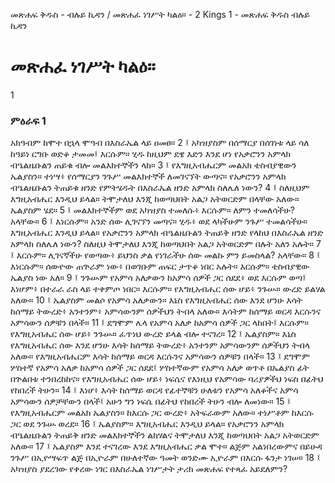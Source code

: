 ﻿
መጽሐፍ ቅዱስ - ብሉይ ኪዳን / መጽሐፈ ነገሥት ካልዕ። - 2 Kings 1 - መጽሐፍ ቅዱስ ብሉይ ኪዳን
# መጽሐፈ ነገሥት ካልዕ።
1
### ምዕራፍ 1
አክዓብም ከሞተ በኋላ ሞዓብ በእስራኤል ላይ ዐመፀ።
2 ፤ አካዝያስም በሰማርያ በሰገነቱ ላይ ሳለ ከዓይነ ርግቡ ወድቆ ታመመ፤ እርሱም። ሂዱ ከዚህም ደዌ እድን እንደ ሆነ የአቃሮንን አምላክ ብዔልዜቡልን ጠይቁ ብሎ መልእክተኞችን ላከ።
3 ፤ የእግዚአብሔርም መልአክ ቴስብያዊውን ኤልያስን። ተነሣ፥ የሰማርያን ንጉሥ መልእክተኞች ለመገናኘት ውጣና። የአቃሮንን አምላክ ብዔልዜቡልን ትጠይቁ ዘንድ የምትሄዱት በእስራኤል ዘንድ አምላክ ስለሌለ ነውን?
4 ፤ ስለዚህም እግዚአብሔር እንዲህ ይላል። ትሞታለህ እንጂ ከወጣህበት አልጋ አትወርድም በላቸው አለው። ኤልያስም ሄደ።
5 ፤ መልእክተኞችም ወደ አካዝያስ ተመለሱ፥ እርሱም። ለምን ተመለሳችሁ? አላቸው።
6 ፤ እነርሱም። አንድ ሰው ሊገናኘን መጣና። ሂዱ፥ ወደ ላካችሁም ንጉሥ ተመልሳችሁ። እግዚአብሔር እንዲህ ይላል። የአቃሮንን አምላክ ብዔልዜቡልን ትጠይቅ ዘንድ የላከህ በእስራኤል ዘንድ አምላክ ስለሌለ ነውን? ስለዚህ ትሞታለህ እንጂ ከወጣህበት አልጋ አትወርድም በሉት አለን አሉት።
7 ፤ እርሱም። ሊገናኛችሁ የወጣው፥ ይህንስ ቃል የነገራችሁ ሰው መልኩ ምን ይመስላል? አላቸው።
8 ፤ እነርሱም። ሰውዮው ጠጕራም ነው፥ በወገቡም ጠፍር ታጥቆ ነበር አሉት። እርሱም። ቴስብያዊው ኤልያስ ነው አለ።
9 ፤ ንጉሡም የአምሳ አለቃውን ከአምሳ ሰዎች ጋር ሰደደ፥ ወደ እርሱም ወጣ፤ እነሆም፥ በተራራ ራስ ላይ ተቀምጦ ነበር። እርሱም። የእግዚአብሔር ሰው ሆይ፥ ንጉሡ። ውረድ ይልሃል አለው።
10 ፤ ኤልያስም መልሶ የአምሳ አለቃውን። እኔስ የእግዚአብሔር ሰው እንደ ሆንሁ እሳት ከሰማይ ትውረድ፥ አንተንም፥ አምሳውንም ሰዎችህን ትብላ አለው። እሳትም ከሰማይ ወርዳ እርሱንና አምሳውን ሰዎቹን በላች።
11 ፤ ደግሞም ሌላ የአምሳ አለቃ ከአምሳ ሰዎች ጋር ላከበት፤ እርሱም። የእግዚአብሔር ሰው ሆይ፥ ንጉሡ። ፈጥነህ ውረድ ይላል ብሎ ተናገረ።
12 ፤ ኤልያስም። እኔስ የእግዚአብሔር ሰው እንደ ሆንሁ እሳት ከሰማይ ትውረድ፥ አንተንም አምሳውንም ሰዎችህን ትብላ አለው። የእግዚአብሔርም እሳት ከሰማይ ወርዳ እርሱንና አምሳውን ሰዎቹን በላች።
13 ፤ ደግሞም ሦስተኛ የአምሳ አለቃ ከአምሳ ሰዎች ጋር ሰደደ፤ ሦስተኛውም የአምሳ አለቃ ወጥቶ በኤልያስ ፊት በጕልበቱ ተንበረከከና። የእግዚአብሔር ሰው ሆይ፥ ነፍሴና የእነዚህ የአምሳው ባሪያዎችህ ነፍስ በፊትህ የከበረች ትሁን።
14 ፤ እነሆ፥ እሳት ከሰማይ ወርዳ የፊተኞቹን ሁለቱን የአምሳ አለቆችና አምሳ አምሳውን ሰዎቻቸውን በላች፤ አሁን ግን ነፍሴ በፊትህ የከበረች ትሁን ብሎ ለመነው።
15 ፤ የእግዚአብሔርም መልአክ ኤልያስን። ከእርሱ ጋር ውረድ፥ አትፍራውም አለው። ተነሥቶም ከእርሱ ጋር ወደ ንጉሡ ወረደ።
16 ፤ ኤልያስም። እግዚአብሔር እንዲህ ይላል። የአቃሮንን አምላክ ብዔልዜቡልን ትጠይቅ ዘንድ መልእክተኞችን ልከሃልና ትሞታለህ እንጂ ከወጣህበት አልጋ አትወርድም አለው።
17 ፤ ኤልያስም እንደ ተናገረው እንደ እግዚአብሔር ቃል ሞተ። ልጅም አልነበረውምና በይሁዳ ንጉሥ በኢዮሣፍጥ ልጅ በኢዮራም በሁለተኛው ዓመት ወንድሙ ኢዮራም በእርሱ ፋንታ ነገሠ።
18 ፤ አካዝያስ ያደረገው የቀረው ነገር በእስራኤል ነገሥታት ታሪክ መጽሐፍ የተጻፈ አይደለምን? 
